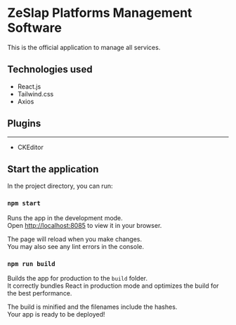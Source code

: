 # ZeSlap Platforms Management Software

This is the official application to manage all services.

## Technologies used

- React.js
- Tailwind.css
- Axios

## Plugins

---

- CKEditor

## Start the application

In the project directory, you can run:

### `npm start`

Runs the app in the development mode.\
Open [http://localhost:8085](http://localhost:8085) to view it in your browser.

The page will reload when you make changes.\
You may also see any lint errors in the console.

### `npm run build`

Builds the app for production to the `build` folder.\
It correctly bundles React in production mode and optimizes the build for the best performance.

The build is minified and the filenames include the hashes.\
Your app is ready to be deployed!
